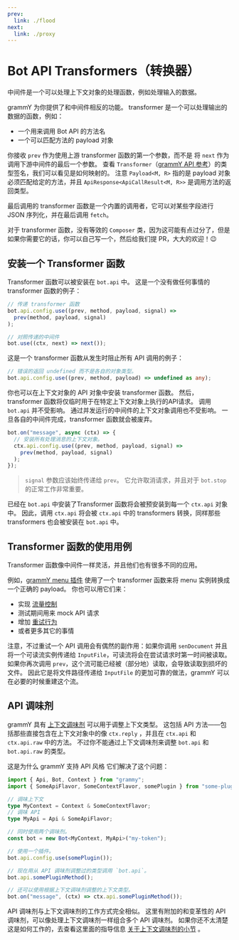 ```yaml
---
prev:
  link: ./flood
next:
  link: ./proxy
---
```


# Bot API Transformers（转换器）

中间件是一个可以处理上下文对象的处理函数，例如处理输入的数据。

grammY 为你提供了和中间件相反的功能。
transformer 是一个可以处理输出的数据的函数，例如：

- 一个用来调用 Bot API 的方法名
- 一个可以匹配方法的 payload 对象

你接收 `prev` 作为使用上游 transformer 函数的第一个参数，而不是 将 `next` 作为调用下游中间件的最后一个参数。
查看 `Transformer`（[grammY API 参考](https://deno.land/x/grammy/mod.ts?s=Transformer)）的类型签名，我们可以看见是如何映射的。
注意 `Payload<M, R>` 指的是 payload 对象必须匹配给定的方法，并且 `ApiResponse<ApiCallResult<M, R>>` 是调用方法的返回类型。

最后调用的 transformer 函数是一个内置的调用者，它可以对某些字段进行 JSON 序列化，并在最后调用 `fetch`。

对于 transformer 函数，没有等效的 `Composer` 类，因为这可能有点过分了，但是如果你需要它的话，你可以自己写一个，然后给我们提 PR，大大的欢迎！:wink:

## 安装一个 Transformer 函数

Transformer 函数可以被安装在 `bot.api` 中。
这是一个没有做任何事情的 transformer 函数的例子：

```ts
// 传递 transformer 函数
bot.api.config.use((prev, method, payload, signal) =>
  prev(method, payload, signal)
);

// 对照传递的中间件
bot.use((ctx, next) => next());
```

这是一个 transformer 函数从发生时阻止所有 API 调用的例子：

```ts
// 错误的返回 undefined 而不是各自的对象类型。
bot.api.config.use((prev, method, payload) => undefined as any);
```

你也可以在上下文对象的 API 对象中安装 transformer 函数。
然后，transformer 函数将仅临时用于在特定上下文对象上执行的API请求。
调用 `bot.api` 并不受影响。
通过并发运行的中间件的上下文对象调用也不受影响。
一旦各自的中间件完成，transformer 函数就会被废弃。

```ts
bot.on("message", async (ctx) => {
  // 安装所有处理消息的上下文对象。
  ctx.api.config.use((prev, method, payload, signal) =>
    prev(method, payload, signal)
  );
});
```

> `signal` 参数应该始终传递给 `prev`。
> 它允许取消请求，并且对于 `bot.stop` 的正常工作非常重要。

已经在 `bot.api` 中安装了Transformer 函数将会被预安装到每一个 `ctx.api` 对象中。
因此，调用 `ctx.api` 将会被 `ctx.api` 中的 transformers 转换，同样那些 transformers 也会被安装在 `bot.api` 中。

## Transformer 函数的使用用例

Transformer 函数像中间件一样灵活，并且他们也有很多不同的应用。

例如，[grammY menu 插件](../plugins/menu) 使用了一个 transformer 函数来将 menu 实例转换成一个正确的 payload。
你也可以用它们来：

- 实现 [流量控制](../plugins/transformer-throttler)
- 测试期间用来 mock API 请求
- 增加 [重试行为](../plugins/auto-retry)
- 或者更多其它的事情

注意，不过重试一个 API 调用会有偶然的副作用：如果你调用 `senDocument` 并且将一个可读流实例传递给 `InputFile`，可读流将会在尝试请求时第一时间被读取。
如果你再次调用 `prev`，这个流可能已经被（部分地）读取，会导致读取到损坏的文件。
因此它是将文件路径传递给 `InputFile` 的更加可靠的做法，grammY 可以在必要的时候重建这个流。

## API 调味剂

grammY 具有 [上下文调味剂](../guide/context#上下文调味剂) 可以用于调整上下文类型。
这包括 API 方法——包括那些直接包含在上下文对象中的像 `ctx.reply` ，并且在 `ctx.api` 和 `ctx.api.raw` 中的方法。
不过你不能通过上下文调味剂来调整 `bot.api` 和 `bot.api.raw` 的类型。

这是为什么 grammY 支持 API 风格
它们解决了这个问题：

```ts
import { Api, Bot, Context } from "grammy";
import { SomeApiFlavor, SomeContextFlavor, somePlugin } from "some-plugin";

// 调味上下文
type MyContext = Context & SomeContextFlavor;
// 调味 API
type MyApi = Api & SomeApiFlavor;

// 同时使用两个调味剂。
const bot = new Bot<MyContext, MyApi>("my-token");

// 使用一个插件。
bot.api.config.use(somePlugin());

// 现在用从 API 调味剂调整过的类型调用 `bot.api`。
bot.api.somePluginMethod();

// 还可以使用根据上下文调味剂调整的上下文类型。
bot.on("message", (ctx) => ctx.api.somePluginMethod());
```

API 调味剂与上下文调味剂的工作方式完全相似。
这里有附加的和变革性的 API 调味剂，可以像处理上下文调味剂一样组合多个 API 调味剂。
如果你还不太清楚这是如何工作的，去查看这里面的指导信息 [关于上下文调味剂的小节](../guide/context#上下文调味剂) 。
